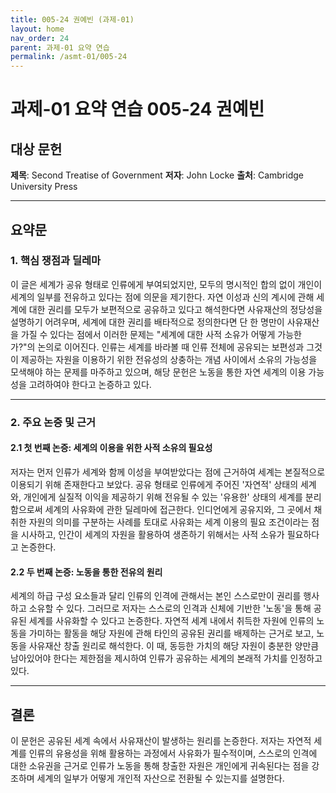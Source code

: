 ```yaml
---
title: 005-24 권예빈 (과제-01)
layout: home
nav_order: 24
parent: 과제-01 요약 연습
permalink: /asmt-01/005-24
---
```


# 과제-01 요약 연습 005-24 권예빈 

## 대상 문헌  
**제목**: Second Treatise of Government
**저자**: John Locke
**출처**: Cambridge University Press

---

## 요약문  

### 1. 핵심 쟁점과 딜레마  
이 글은 세계가 공유 형태로 인류에게 부여되었지만, 모두의 명시적인 합의 없이 개인이 세계의 일부를 전유하고 있다는 점에 의문을 제기한다. 자연 이성과 신의 계시에 관해 세계에 대한 권리를 모두가 보편적으로 공유하고 있다고 해석한다면 사유재산의 정당성을 설명하기 어려우며, 세계에 대한 권리를 배타적으로 정의한다면 단 한 명만이 사유재산을 가질 수 있다는 점에서 이러한 문제는 "세계에 대한 사적 소유가 어떻게 가능한가?"의 논의로 이어진다. 인류는 세계를 바라볼 때 인류 전체에 공유되는 보편성과 그것이 제공하는 자원을 이용하기 위한 전유성의 상충하는 개념 사이에서 소유의 가능성을 모색해야 하는 문제를 마주하고 있으며, 해당 문헌은 노동을 통한 자연 세계의 이용 가능성을 고려하여야 한다고 논증하고 있다. 

---

### 2. 주요 논증 및 근거  

#### 2.1 첫 번째 논증: 세계의 이용을 위한 사적 소유의 필요성  
저자는 먼저 인류가 세계와 함께 이성을 부여받았다는 점에 근거하여 세계는 본질적으로 이용되기 위해 존재한다고 보았다. 공유 형태로 인류에게 주어진 '자연적' 상태의 세계와, 개인에게 실질적 이익을 제공하기 위해 전유될 수 있는 '유용한' 상태의 세계를 분리함으로써 세계의 사유화에 관한 딜레마에 접근한다. 인디언에게 공유지와, 그 곳에서 채취한 자원의 의미를 구분하는 사례를 토대로 사유화는 세계 이용의 필요 조건이라는 점을 시사하고, 인간이 세계의 자원을 활용하여 생존하기 위해서는 사적 소유가 필요하다고 논증한다.

#### 2.2 두 번째 논증: 노동을 통한 전유의 원리
세계의 하급 구성 요소들과 달리 인류의 인격에 관해서는 본인 스스로만이 권리를 행사하고 소유할 수 있다. 그러므로 저자는 스스로의 인격과 신체에 기반한 '노동'을 통해 공유된 세계를 사유화할 수 있다고 논증한다. 자연적 세계 내에서 취득한 자원에 인류의 노동을 가미하는 활동을 해당 자원에 관해 타인의 공유된 권리를 배제하는 근거로 보고, 노동을 사유재산 창출 원리로 해석한다. 이 때, 동등한 가치의 해당 자원이 충분한 양만큼 남아있어야 한다는 제한점을 제시하여 인류가 공유하는 세계의 본래적 가치를 인정하고 있다.

---

## 결론  
이 문헌은 공유된 세계 속에서 사유재산이 발생하는 원리를 논증한다. 저자는 자연적 세계를 인류의 유용성을 위해 활용하는 과정에서 사유화가 필수적이며, 스스로의 인격에 대한 소유권을 근거로 인류가 노동을 통해 창출한 자원은 개인에게 귀속된다는 점을 강조하며 세계의 일부가 어떻게 개인적 자산으로 전환될 수 있는지를 설명한다.

